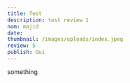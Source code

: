 ```yaml
---
title: Test
description: test review 1
nom: majid
date: 
thumbnail: /images/uploads/index.jpeg
review: 5
publish: Oui
---
```


something